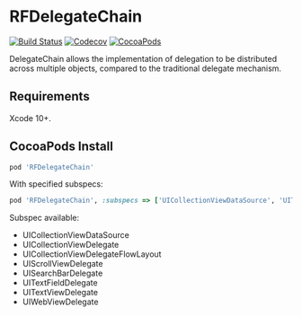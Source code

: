 # RFDelegateChain

[![Build Status](https://img.shields.io/travis/RFUI/RFDelegateChain.svg?style=flat-square&colorA=333333&colorB=6600cc)](https://travis-ci.org/RFUI/RFDelegateChain)
[![Codecov](https://img.shields.io/codecov/c/github/RFUI/RFDelegateChain.svg?style=flat-square&colorA=333333&colorB=6600cc)](https://codecov.io/gh/RFUI/RFDelegateChain)
[![CocoaPods](https://img.shields.io/cocoapods/v/RFDelegateChain.svg?style=flat-square&colorA=333333&colorB=6600cc)](https://cocoapods.org/pods/RFDelegateChain)

DelegateChain allows the implementation of delegation to be distributed across multiple objects, compared to the traditional delegate mechanism.

## Requirements

Xcode 10+.

## CocoaPods Install

```ruby
pod 'RFDelegateChain'
```

With specified subspecs:

```ruby
pod 'RFDelegateChain', :subspecs => ['UICollectionViewDataSource', 'UITextFieldDelegate']
```

Subspec available:

* UICollectionViewDataSource
* UICollectionViewDelegate
* UICollectionViewDelegateFlowLayout
* UIScrollViewDelegate
* UISearchBarDelegate
* UITextFieldDelegate
* UITextViewDelegate
* UIWebViewDelegate
